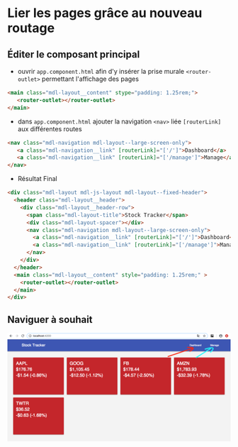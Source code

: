 # Lier les pages grâce au nouveau routage

## Éditer le composant principal

   - ouvrir `app.component.html` afin d'y insérer la prise murale `<router-outlet>` permettant l'affichage des pages
   
```html
<main class="mdl-layout__content" stype="padding: 1.25rem;">
   <router-outlet></router-outlet>
</main>
```

   - dans `app.component.html` ajouter la navigation `<nav>` liée `[routerLink]` aux différentes routes
   
```html
<nav class="mdl-navigation mdl-layout--large-screen-only">
   <a class="mdl-navigation__link" [routerLink]="['/']">Dashboard</a>
   <a class="mdl-navigation__link" [routerLink]="['/manage']">Manage</a>
</nav>
```

* Résultat Final

```html
<div class="mdl-layout mdl-js-layout mdl-layout--fixed-header">
  <header class="mdl-layout__header">
    <div class="mdl-layout__header-row">
      <span class="mdl-layout-title">Stock Tracker</span>
      <div class="mdl-layout-spacer"></div>
      <nav class="mdl-navigation mdl-layout--large-screen-only">
        <a class="mdl-navigation__link" [routerLink]="['/']">Dashboard</a>
        <a class="mdl-navigation__link" [routerLink]="['/manage']">Manage</a>
      </nav>
    </div>
  </header>
  <main class="mdl-layout__content" style="padding: 1.25rem;" >
    <router-outlet></router-outlet>
  </main>
</div>
```

## Naviguer à souhait

![image](../images/link.png)

